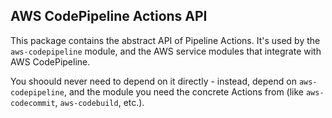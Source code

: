 ## AWS CodePipeline Actions API

This package contains the abstract API of Pipeline Actions.
It's used by the `aws-codepipeline` module,
and the AWS service modules that integrate with AWS CodePipeline.

You shoould never need to depend on it directly -
instead, depend on `aws-codepipeline`,
and the module you need the concrete Actions from
(like `aws-codecommit`, `aws-codebuild`, etc.).
